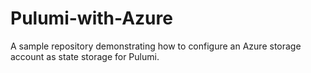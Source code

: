 # Pulumi-with-Azure
A sample repository demonstrating how to configure an Azure storage account as state storage for Pulumi.
